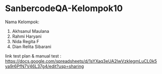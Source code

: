 # SanbercodeQA-Kelompok10

Nama Kelompok:
1. Akhsanul Maulana
2. Rahmi Haryani
3. Nida Regita F
4. Dian Relita Sibarani

link test plan & manual test : https://docs.google.com/spreadsheets/d/1sYXaq3eUA2lwVzkIegmLuCL0k5ya9r6PfN7V46L37g4/edit?usp=sharing
